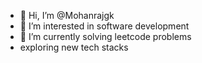 - 👋 Hi, I’m @Mohanrajgk
- 👀 I’m interested in software development
- 🌱 I’m currently solving leetcode problems
- exploring new tech stacks

<!---
Mohanrajgk/Mohanrajgk is a ✨ special ✨ repository because its `README.md` (this file) appears on your GitHub profile.
You can click the Preview link to take a look at your changes.
--->
